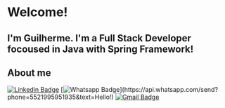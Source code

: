 # Welcome!

## I'm Guilherme. I'm a Full Stack Developer focoused in Java with Spring Framework!

## About me

[![Linkedin Badge](https://img.shields.io/badge/-LinkedIn-blue?style=flat-square&logo=Linkedin&logoColor=white&link=https://www.linkedin.com/in/guilhermefocampos/)](https://www.linkedin.com/in/guilhermefocampos/)
[![Whatsapp Badge](https://img.shields.io/badge/-Whatsapp-4CA143?style=flat-square&labelColor=4CA143&logo=whatsapp&logoColor=white&link=https://api.whatsapp.com/send?phone=5521995951935&text=Hello!)](https://api.whatsapp.com/send?phone=5521995951935&text=Hello!)
[![Gmail Badge](https://img.shields.io/badge/-Gmail-c14438?style=flat-square&logo=Gmail&logoColor=white&link=mailto:guilhermefocampos@gmail.com)](mailto:guilhermefocampos@gmail.com)
